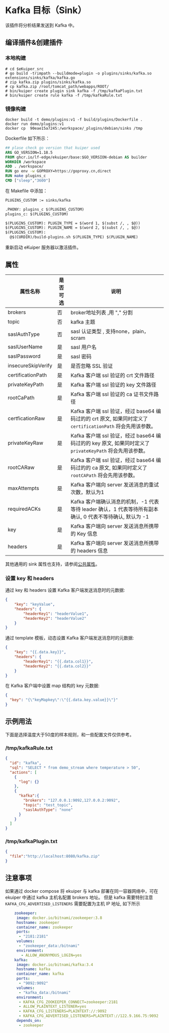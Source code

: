 # Kafka 目标（Sink）

该插件将分析结果发送到 Kafka 中。

## 编译插件&创建插件

### 本地构建

```shell
# cd $eKuiper_src
# go build -trimpath --buildmode=plugin -o plugins/sinks/kafka.so extensions/sinks/kafka/kafka.go
# zip kafka.zip plugins/sinks/kafka.so
# cp kafka.zip /root/tomcat_path/webapps/ROOT/
# bin/kuiper create plugin sink kafka -f /tmp/kafkaPlugin.txt
# bin/kuiper create rule kafka -f /tmp/kafkaRule.txt
```

### 镜像构建

```shell
docker build -t demo/plugins:v1 -f build/plugins/Dockerfile .
docker run demo/plugins:v1
docker cp  90eae15a7245:/workspace/_plugins/debian/sinks /tmp
```

Dockerfile 如下所示：

```dockerfile
## plase check go version that kuiper used
ARG GO_VERSION=1.18.5
FROM ghcr.io/lf-edge/ekuiper/base:$GO_VERSION-debian AS builder
WORKDIR /workspace
ADD . /workspace/
RUN go env -w GOPROXY=https://goproxy.cn,direct
RUN make plugins_c
CMD ["sleep","3600"]
```

在 Makefile 中添加：

```dockerfile
PLUGINS_CUSTOM := sinks/kafka

.PHONY: plugins_c $(PLUGINS_CUSTOM)
plugins_c: $(PLUGINS_CUSTOM)

$(PLUGINS_CUSTOM): PLUGIN_TYPE = $(word 1, $(subst /, , $@))
$(PLUGINS_CUSTOM): PLUGIN_NAME = $(word 2, $(subst /, , $@))
$(PLUGINS_CUSTOM):
  @$(CURDIR)/build-plugins.sh $(PLUGIN_TYPE) $(PLUGIN_NAME)
```

重新启动 eKuiper 服务器以激活插件。

## 属性

| 属性名称               | 是否可选 | 说明                             |
|--------------------|------|--------------------------------|
| brokers            | 否    | broker地址列表 ,用 "," 分割           |
| topic              | 否    | kafka 主题                       |
| saslAuthType       | 否    | sasl 认证类型 , 支持none，plain，scram |
| saslUserName       | 是    | sasl 用户名                       |
| saslPassword       | 是    | sasl 密码                        |
| insecureSkipVerify | 是   | 是否忽略 SSL 验证                  |
| certificationPath  | 是   | Kafka 客户端 ssl 验证的 crt 文件路径       |
| privateKeyPath     | 是   | Kafka 客户端 ssl 验证的 key 文件路径       |
| rootCaPath         | 是   | Kafka 客户端 ssl 验证的 ca 证书文件路径    |
| certficationRaw    | 是   | Kafka 客户端 ssl 验证，经过 base64 编码过的的 crt 原文,  如果同时定义了 `certificationPath` 将会先用该参数。      |
| privateKeyRaw      | 是   | Kafka 客户端 ssl 验证，经过 base64 编码过的的 key 原文,  如果同时定义了 `privateKeyPath` 将会先用该参数。      |
| rootCARaw          | 是   | Kafka 客户端 ssl 验证，经过 base64 编码过的的 ca 原文,  如果同时定义了 `rootCAPath` 将会先用该参数。        |
| maxAttempts        | 是   | Kafka 客户端向 server 发送消息的重试次数，默认为1  |
| requiredACKs       | 是   | Kafka 客户端确认消息的机制，-1 代表等待 leader 确认，1 代表等待所有副本确认, 0 代表不等待确认, 默认为 -1|
| key                | 是   | Kafka 客户端向 server 发送消息所携带的 Key 信息 |
| headers            | 是   | Kafka 客户端向 server 发送消息所携带的 headers 信息 |

其他通用的 sink 属性也支持，请参阅[公共属性](../overview.md#公共属性)。

### 设置 key 和 headers

通过 key 和 headers 设置 Kafka 客户端发送消息时的元数据:

```json
{
    "key": "keyValue",
    "headers": {
        "headerKey1": "headerValue1",
        "headerKey2": "headerValue2"
    }
}
```

通过 template 模板，动态设置 Kafka 客户端发送消息时的元数据:

```json
{
    "key": "{{.data.key}}",
    "headers": {
        "headerKey1": "{{.data.col1}}",
        "headerKey2": "{{.data.col2}}"
    }
}
```

在 Kafka 客户端中设置 map 结构的 key 元数据:

```json
{
  "key": "{\"keyMapkey\":\"{{.data.key.value}}\"}"
}
```

## 示例用法

下面是选择温度大于50度的样本规则，和一些配置文件仅供参考。

### /tmp/kafkaRule.txt

```json
{
  "id": "kafka",
  "sql": "SELECT * from demo_stream where temperature > 50",
  "actions": [
    {
      "log": {}
    },
    {
      "kafka":{
        "brokers": "127.0.0.1:9092,127.0.0.2:9092",
        "topic": "test_topic",
        "saslAuthType": "none"
      }
    }
  ]
}
```

### /tmp/kafkaPlugin.txt

```json
{
  "file":"http://localhost:8080/kafka.zip"
}
```

## 注意事项

如果通过 docker compose 将 ekuiper 与 kafka 部署在同一容器网络中，可在 ekuiper 中通过 kafka 主机名配置 brokers 地址。
但是 kafka 需要特别注意 `` KAFKA_CFG_ADVERTISED_LISTENERS `` 需要配置为主机 IP 地址, 如下所示

```yaml
    zookeeper:
     image: docker.io/bitnami/zookeeper:3.8
     hostname: zookeeper
     container_name: zookeeper
     ports:
      - "2181:2181"
     volumes:
      - "zookeeper_data:/bitnami"
     environment:
       - ALLOW_ANONYMOUS_LOGIN=yes
    kafka:
     image: docker.io/bitnami/kafka:3.4
     hostname: kafka
     container_name: kafka
     ports:
      - "9092:9092"
     volumes:
      - "kafka_data:/bitnami"
     environment:
      - KAFKA_CFG_ZOOKEEPER_CONNECT=zookeeper:2181
      - ALLOW_PLAINTEXT_LISTENER=yes
      - KAFKA_CFG_LISTENERS=PLAINTEXT://:9092
      - KAFKA_CFG_ADVERTISED_LISTENERS=PLAINTEXT://122.9.166.75:9092
     depends_on:
      - zookeeper

```

